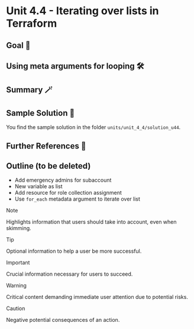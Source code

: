 # Unit 4.4 - Iterating over lists in Terraform

## Goal 🎯

## Using meta arguments for looping 🛠️

## Summary 🪄


## Sample Solution 🛟

You find the sample solution in the folder `units/unit_4_4/solution_u44`.

## Further References 📝

## Outline (to be deleted)

- Add emergency admins for subaccount
- New variable as list
- Add resource for role collection assignment
- Use `for_each` metadata argument to iterate over list

> [!NOTE]
> Highlights information that users should take into account, even when skimming.

> [!TIP]
> Optional information to help a user be more successful.

> [!IMPORTANT]
> Crucial information necessary for users to succeed.

> [!WARNING]
> Critical content demanding immediate user attention due to potential risks.

> [!CAUTION]
> Negative potential consequences of an action.
